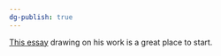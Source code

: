 ```yaml
---
dg-publish: true
---
```


[This essay](https://radicalvitalism.wordpress.com/2017/06/13/sun-medicine-moon-medicine-an-alchemical-approach-to-balance/) drawing on his work is a great place to start. 